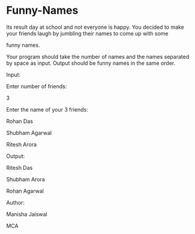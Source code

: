 # Funny-Names

Its result day at school and not everyone is happy. You decided to make your friends laugh by jumbling their names to come up with some 

funny names.

Your program should take the number of names and the names separated by space as input. Output should be funny names in the same order.

Input:

Enter number of friends:

3

Enter the name of your 3 friends:

Rohan Das

Shubham Agarwal

Ritesh Arora

Output:

Ritesh Das

Shubham Arora

Rohan Agarwal

Author:

Manisha Jaiswal 

MCA
